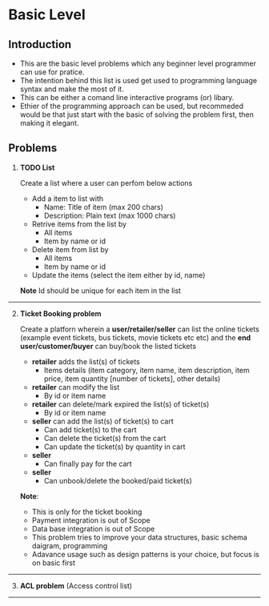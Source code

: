 # Basic Level

## Introduction

 - This are the basic level problems which any beginner level programmer can use for pratice.  
 - The intention behind this list is used get used
   to programming language syntax and make the most of it. 
 - This can be either a comand line interactive programs (or) libary.
 - Ethier of the programming approach can be used, but recommeded would be that just start with the basic of solving the problem first, then making it elegant.

 

## Problems

 1. **TODO List**
 
      Create a list where a user can perfom below actions
	 
	 - Add a item to list with 
		 - Name: Title of item (max 200 chars)
		 - Description: Plain text (max 1000 chars) 
	 - Retrive items from the list by 
		 - All items
		 - Item by name or id 
	 - Delete item from list by 
		 - All items
		 - Item by name or id 
	 - Update the items (select the item either by id, name)
	
	**Note**
	Id should be unique for each item in the list
---------------------------------------------------------------------

2. **Ticket Booking problem**

	Create a platforn wherein a **user/retailer/seller** can list the online tickets (example event tickets, bus tickets, movie tickets etc etc) and the **end user/customer/buyer** can buy/book the listed tickets

	- **retailer** adds the list(s) of tickets
		- Items details (item category, item name, item description, item price, item quantity [number of tickets], other details)
	- **retailer** can modify the list
		- By id or item name
	- **retailer** can delete/mark expired the list(s) of ticket(s)
		- By id or item name
	- **seller** can add the list(s) of ticket(s) to cart
		- Can add ticket(s) to the cart
		- Can delete the ticket(s) from the cart
		- Can update the ticket(s) by quantity in cart
	- **seller** 
		- Can finally pay for the cart
	- **seller** 
		- Can unbook/delete the booked/paid ticket(s)

	**Note**:
	- This is only for the ticket booking
	- Payment integration is out of Scope
	- Data base integration is out of Scope
	- This problem tries to improve your data structures, basic schema daigram,  programming
	- Adavance usage such as design patterns is your choice, but focus is on basic first

---------------------------------------------------------------------------------------------

3. **ACL problem** (Access control list)

---------------------------------------------------------------------------------------------
